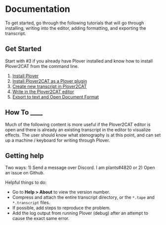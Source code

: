 # Documentation

To get started, go through the following tutorials that will go through installing, writing into the editor, adding formatting, and exporting the transcript.

## Get Started

Start with #3 if you already have Plover installed and know how to install Plover2CAT from the command line.

1. [Install Plover](tutorials/install-plover.md)
2. [Install Plover2CAT as a Plover plugin](tutorials/install-plover2cat.md)
3. [Create new transcript in Plover2CAT](tutorials/create-transcript.md)
4. [Write in the Plover2CAT editor](tutorials/writing-editor.md)
5. [Export to text and Open Document Format](tutorials/export-file.md)

## How To ____

Much of the following content is more useful if the Plover2CAT editor is open and there is already an existing transcript in the editor to visualize effects. The user should know what stenography is at this point, and can set up a machine / keyboard for writing through Plover.

## Getting help

Two ways: 1) Send a message over Discord. I am plants#4820 or 2) Open an issue on Github.

Helpful things to do: 
- Go to **Help > About** to view the version number.
- Compress and attach the entire transcript directory, or the `*.tape` and `*.transcript` files. 
- If possible, add steps to reproduce the problem. 
- Add the log output from running Plover (debug) after an attempt to cause the exact same error.

